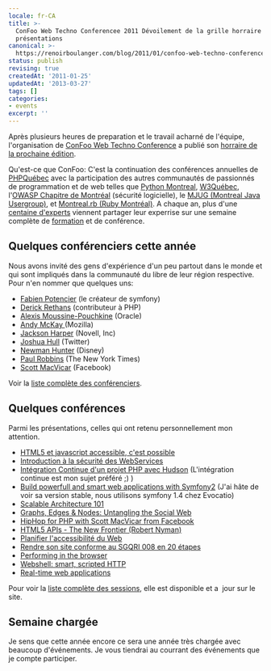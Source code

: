 ```yaml
---
locale: fr-CA
title: >-
  ConFoo Web Techno Conferencee 2011 Dévoilement de la grille horraire des
  présentations
canonical: >-
  https://renoirboulanger.com/blog/2011/01/confoo-web-techno-conferencee-2011-devoilement-de-la-grille-horraire-des-presentations/
status: publish
revising: true
createdAt: '2011-01-25'
updatedAt: '2013-03-27'
tags: []
categories:
- events
excerpt: ''
---
```


Après plusieurs heures de preparation et le travail acharné de l'équipe, l'organisation de <a href="http://confoo.ca/">ConFoo Web Techno Conference</a> a publié son <a href="http://confoo.ca/fr/2011/schedule">horraire de la prochaine édition</a>.

Qu'est-ce que ConFoo: C'est la continuation des conférences annuelles de <a href="http://phpquebec.org/">PHPQuébec</a> avec la participation des autres communautés de passionnés de programmation et de web telles que <a href="http://montrealpython.org/">Python Montreal</a>, <a href="http://w3qc.org">W3Québec</a>, l'<a href="http://www.owasp.org/index.php/Montr%C3%A9al">OWASP Chapitre de Montréal</a> (sécurité logicielle), le <a href="http://www.montreal-jug.org/">MJUG (Montreal Java Usergroup)</a>, et <a href="http://www.montrealonrails.com/">Montreal.rb (Ruby Montréal)</a>. A chaque an, plus d'une <a href="http://confoo.ca/fr/2011/speaker">centaine d'experts</a> viennent partager leur experrise sur une semaine complète de <a href="http://confoo.ca/fr/2011/training">formation</a> et de conférence.
<h2>Quelques conférenciers cette année</h2>
Nous avons invité des gens d'expérience d'un peu partout dans le monde et qui sont impliqués dans la communauté du libre de leur région respective. Pour n'en nommer que quelques uns:
<ul>
	<li><a href="http://confoo.ca/fr/speaker/fabien-potencier">Fabien Potencier</a> (le créateur de symfony)</li>
	<li><a href="http://confoo.ca/fr/speaker/derick-rethans">Derick Rethans</a> (contributeur à PHP)</li>
	<li><a href="http://confoo.ca/fr/speaker/alexis-moussine-pouchkine">Alexis Moussine-Pouchkine</a> (Oracle)</li>
	<li><a href="http://confoo.ca/fr/speaker/andy-mckay">Andy McKay </a>(Mozilla)</li>
	<li><a href="http://confoo.ca/fr/speaker/jackson-harper">Jackson Harper</a> (Novell, Inc)</li>
	<li><a href="http://confoo.ca/fr/speaker/joshua-hull">Joshua Hull</a> (Twitter)</li>
	<li><a href="http://confoo.ca/fr/speaker/newman-hunter">Newman Hunter</a> (Disney)</li>
	<li><a href="http://confoo.ca/fr/speaker/paul-robbins">Paul Robbins</a> (The New York Times)</li>
	<li><a href="http://confoo.ca/fr/speaker/scott-macvicar">Scott MacVicar</a> (Facebook)</li>
</ul>
Voir la <a href="http://confoo.ca/fr/2011/speaker">liste complète des conférenciers</a>.

<!--more-->
<h2>Quelques conférences</h2>
Parmi les présentations, celles qui ont retenu personnellement mon attention.
<div id="_mcePaste">
<ul>
	<li><a href="http://confoo.ca/fr/2011/session/html5-et-javascript-accessible-c-est-possible">HTML5 et javascript accessible, c'est possible</a></li>
	<li><a href="http://confoo.ca/fr/2011/session/introduction-a-la-securite-des-webservices">Introduction à la sécurité des WebServices
</a></li>
	<li><a href="http://confoo.ca/fr/2011/session/integration-continue-d-un-projet-php-avec-hudson">Intégration Continue d'un projet PHP avec Hudson</a> (L'intégration continue est mon sujet préféré ;) )</li>
	<li><a href="http://confoo.ca/fr/2011/session/build-powerfull-and-smart-web-applications-with-Symfony2">Build powerfull and smart web applications with Symfony2</a> (J'ai hâte de voir sa version stable, nous utilisons symfony 1.4 chez Evocatio)</li>
	<li><a href="http://confoo.ca/fr/2011/session/scalable-architecture-101">Scalable Architecture 101</a></li>
	<li><a href="http://confoo.ca/fr/2011/session/graphs-edges-nodes-untangling-the-social-web">Graphs, Edges &amp; Nodes: Untangling the Social Web</a></li>
	<li><a href="http://confoo.ca/fr/2011/session/hiphop-for-php">HipHop for PHP with Scott MacVicar from Facebook</a></li>
	<li><a href="http://confoo.ca/fr/2011/session/html5-apis-the-new-frontier">HTML5 APIs - The New Frontier (Robert Nyman)</a></li>
	<li><a href="http://confoo.ca/fr/2011/session/planifier-l-accessibilite-du-web">Planifier l'accessibilité du Web</a></li>
	<li><a href="http://confoo.ca/fr/2011/session/rendre-son-cms-conforme-au-sgqri-8-en-2-etapes">Rendre son site conforme au SGQRI 008 en 20 étapes</a></li>
	<li><a href="http://confoo.ca/fr/2011/session/performing-in-the-browser">Performing in the browser</a></li>
	<li><a href="http://confoo.ca/fr/2011/session/webshell-smart-scripted-http">Webshell: smart, scripted HTTP</a></li>
	<li><a href="http://confoo.ca/fr/2011/session/real-time-web-applications">Real-time web applications</a></li>
</ul>
</div>
Pour voir la <a href="http://confoo.ca/fr/2011/session">liste complète des sessions</a>, elle est disponible et a  jour sur le site.
<div>
<h2>Semaine chargée</h2>
Je sens que cette année encore ce sera une année très chargée avec beaucoup d'événements. Je vous tiendrai au courrant des événements que je compte participer.

</div>